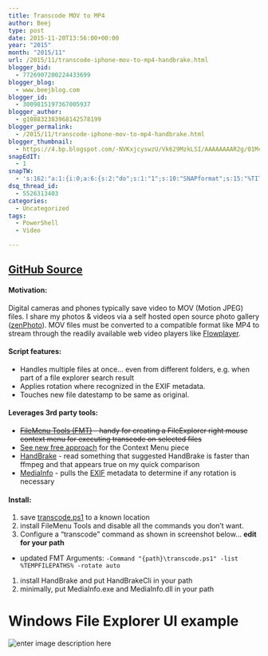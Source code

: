 ```yaml
---
title: Transcode MOV to MP4
author: Beej
type: post
date: 2015-11-20T13:56:00+00:00
year: "2015"
month: "2015/11"
url: /2015/11/transcode-iphone-mov-to-mp4-handbrake.html
blogger_bid:
  - 7726907200224433699
blogger_blog:
  - www.beejblog.com
blogger_id:
  - 3009815197367005937
blogger_author:
  - g108832383968142578199
blogger_permalink:
  - /2015/11/transcode-iphone-mov-to-mp4-handbrake.html
blogger_thumbnail:
  - https://4.bp.blogspot.com/-NVKxjcyswzU/Vk629MzkLSI/AAAAAAAAR2g/01McsMZEtoI/s1600/Snap6.png
snapEdIT:
  - 1
snapTW:
  - 's:162:"a:1:{i:0;a:6:{s:2:"do";s:1:"1";s:10:"SNAPformat";s:15:"%TITLE% - %URL%";s:8:"attchImg";s:1:"1";s:9:"isAutoImg";s:1:"A";s:8:"imgToUse";s:0:"";s:4:"doTW";s:1:"1";}}";'
dsq_thread_id:
  - 5526313403
categories:
  - Uncategorized
tags:
  - PowerShell
  - Video

---
```

## [GitHub Source][1]

#### Motivation:

Digital cameras and phones typically save video to MOV (Motion JPEG) files. I share my photos & videos via a self hosted open source photo gallery ([zenPhoto][2]). MOV files must be converted to a compatible format like MP4 to stream through the readily available web video players like [Flowplayer][3].

#### Script features:

  * Handles multiple files at once… even from different folders, e.g. when part of a file explorer search result
  * Applies rotation where recognized in the EXIF metadata.
  * Touches new file datestamp to be same as original.

#### Leverages 3rd party tools:

  * <s>[FileMenu Tools (FMT)][4] - handy for creating a FileExplorer right mouse context menu for executing transcode on selected files</s>
  * [See new free approach][5] for the Context Menu piece
  * [HandBrake][6] - read something that suggested HandBrake is faster than ffmpeg and that appears true on my quick comparison
  * [MediaInfo][7] - pulls the [EXIF][8] metadata to determine if any rotation is necessary

#### Install:

  1. save [transcode.ps1][9] to a known location
  2. install FileMenu Tools and disable all the commands you don’t want.
  3. Configure a “transcode” command as shown in screenshot below... **edit for your path**

  * updated FMT Arguments: `-Command "{path}\transcode.ps1" -list %TEMPFILEPATHS% -rotate auto`

  1. install HandBrake and put HandBrakeCli in your path
  2. minimally, put MediaInfo.exe and MediaInfo.dll in your path

# Windows File Explorer UI example

![enter image description here][10]

 [1]: https://github.com/Beej126/PowerShell/blob/master/transcode.ps1
 [2]: https://www.zenphoto.org/
 [3]: https://flowplayer.org/
 [4]: https://www.lopesoft.com/en/products
 [5]: https://github.com/Beej126/SingleInstanceAccumulator
 [6]: https://handbrake.fr/downloads.php
 [7]: https://mediaarea.net/en/MediaInfo/Download/Windows
 [8]: https://en.wikipedia.org/wiki/Exchangeable_image_file_format
 [9]: https://raw.githubusercontent.com/Beej126/PowerShell/master/transcode.ps1
 [10]: https://www.BeejBlog.com/wp-content/uploads/2015/11/Snap6.png